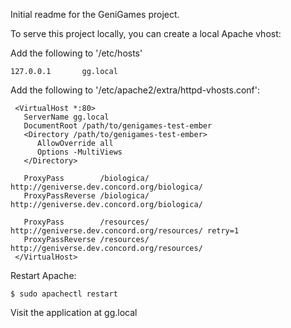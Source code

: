 Initial readme for the GeniGames project.

To serve this project locally, you can create a local Apache vhost:

Add the following to '/etc/hosts'

    127.0.0.1       gg.local

Add the following to '/etc/apache2/extra/httpd-vhosts.conf':

     <VirtualHost *:80>
       ServerName gg.local
       DocumentRoot /path/to/genigames-test-ember
       <Directory /path/to/genigames-test-ember>
          AllowOverride all
          Options -MultiViews
       </Directory>
     
       ProxyPass        /biologica/ http://geniverse.dev.concord.org/biologica/
       ProxyPassReverse /biologica/ http://geniverse.dev.concord.org/biologica/
  
       ProxyPass        /resources/ http://geniverse.dev.concord.org/resources/ retry=1
       ProxyPassReverse /resources/ http://geniverse.dev.concord.org/resources/  
     </VirtualHost>

Restart Apache:

    $ sudo apachectl restart
   
Visit the application at gg.local